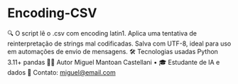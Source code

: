 # Encoding-CSV
🔍 O script lê o .csv com encoding latin1.  Aplica uma tentativa de reinterpretação de strings mal codificadas.  Salva com UTF-8, ideal para uso em automações de envio de mensagens.  🛠️ Tecnologias usadas Python 3.11+  pandas  👨‍💻 Autor Miguel Mantoan Castellani • 🎓 Estudante de IA e dados 📧 Contato: miguel@email.com
